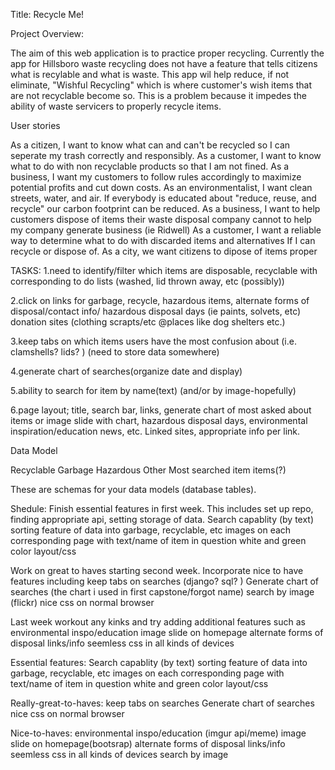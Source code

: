 Title: Recycle Me!

Project Overview: 

The aim of this web application is to practice proper recycling. Currently the app for Hillsboro waste recycling does not have a feature that tells citizens what is recylable and what is waste. This app wil help reduce, if not eliminate, "Wishful Recycling" which is where customer's wish items that are not recyclable become so. This is a problem because it impedes the ability of waste servicers to properly recycle items. 

User stories

As a citizen, I want to know what can and can't be recycled so I can seperate my trash correctly and responsibly. 
As a customer, I want to know what to do with non recyclable products so that I am not fined.
As a business, I want my customers to follow rules accordingly to maximize potential profits and cut down costs.
As an environmentalist, I want clean streets, water, and air. If everybody is educated about "reduce, reuse, and recycle" our carbon footprint can be reduced.
As a business, I want to help customers dispose of items their waste disposal company cannot to help my company generate business (ie Ridwell)
As a customer, I want a reliable way to determine what to do with discarded items and alternatives If I can recycle or dispose of. 
As a city, we want citizens to dipose of items proper

TASKS:
1.need to identify/filter which items are disposable, recyclable with corresponding to do lists (washed, lid thrown away, etc (possibly))

2.click on links for garbage, recycle, hazardous items, alternate forms of disposal/contact info/ hazardous disposal days (ie paints, solvets, etc)        donation sites (clothing scrapts/etc @places like dog shelters etc.)

3.keep tabs on which items users have the most confusion about (i.e. clamshells? lids? ) (need to store data somewhere)

4.generate chart of searches(organize date and display)

5.ability to search for item by name(text) (and/or by image-hopefully)

6.page layout; title, search bar, links,  generate chart of most asked about items or image slide with chart, hazardous disposal days, environmental inspiration/education news, etc. Linked sites, appropriate info per link.  


Data Model

Recyclable
Garbage
Hazardous
Other
Most searched item
items(?)

These are schemas for your data models (database tables).

Shedule:
Finish essential features in first week. 
This includes set up repo, finding appropriate api, setting storage of data. 
Search capablity (by text)
sorting feature of data into garbage, recyclable, etc
images on each corresponding page with text/name of item in question
white and green color layout/css

Work on great to haves starting second week.
Incorporate nice to have features including
keep tabs on searches (django? sql? )
Generate chart of searches (the chart i used in first capstone/forgot name)
search by image (flickr)
nice css on normal browser

Last week workout any kinks and try adding additional features such as 
environmental inspo/education
image slide on homepage
alternate forms of disposal links/info
seemless css in all kinds of devices


Essential features:
Search capablity (by text)
sorting feature of data into garbage, recyclable, etc
images on each corresponding page with text/name of item in question
white and green color layout/css

Really-great-to-haves:
keep tabs on searches
Generate chart of searches
nice css on normal browser

Nice-to-haves:
environmental inspo/education (imgur api/meme)
image slide on homepage(bootsrap)
alternate forms of disposal links/info
seemless css in all kinds of devices
search by image



